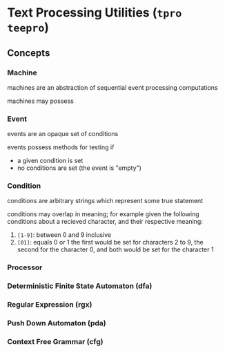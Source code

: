 # Text Processing Utilities (`tpro` `teepro`)

## Concepts

### Machine

machines are an abstraction of sequential event processing computations

machines may possess 

### Event

events are an opaque set of conditions 

events possess methods for testing if
- a given condition is set
- no conditions are set (the event is "empty")

### Condition

conditions are arbitrary strings which represent some true statement

conditions may overlap in meaning; for example given the following conditions
about a recieved character, and their respective meaning:
1. `[1-9]`: between 0 and 9 inclusive
2. `[01]`: equals 0 or 1
the first would be set for characters 2 to 9, the second for the character 0,
and both would be set for the character 1

### Processor

### Deterministic Finite State Automaton (dfa)

### Regular Expression (rgx)

### Push Down Automaton (pda)

### Context Free Grammar (cfg)

